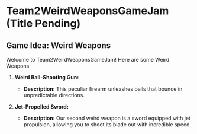 # Team2WeirdWeaponsGameJam (Title Pending)

## Game Idea: Weird Weapons

Welcome to Team2WeirdWeaponsGameJam! Here are some Weird Weapons

1. **Weird Ball-Shooting Gun:**
   - **Description:** This peculiar firearm unleashes balls that bounce in unpredictable directions.
    

2. **Jet-Propelled Sword:**
   - **Description:** Our second weird weapon is a sword equipped with jet propulsion, allowing you to shoot its blade out with incredible speed.
   


